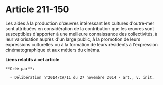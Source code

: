 # Article 211-150

Les aides à la production d'œuvres intéressant les cultures d'outre-mer sont attribuées en considération de la contribution
que les œuvres sont susceptibles d'apporter à une meilleure connaissance des collectivités, à leur valorisation auprès d'un
large public, à la promotion de leurs expressions culturelles ou à la formation de leurs résidents à l'expression
cinématographique et aux métiers du cinéma.

**Liens relatifs à cet article**

	**Créé par**:

	  - Délibération n°2014/CA/11 du 27 novembre 2014 - art., v. init.
